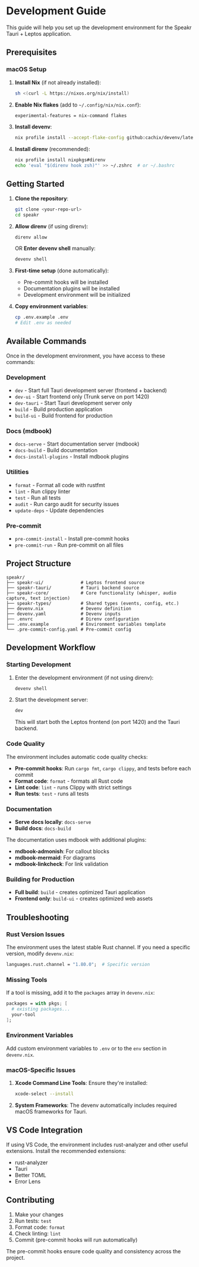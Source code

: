 # Development Guide

This guide will help you set up the development environment for the Speakr Tauri + Leptos
application.

## Prerequisites

### macOS Setup

1. **Install Nix** (if not already installed):

   ```bash
   sh <(curl -L https://nixos.org/nix/install)
   ```

2. **Enable Nix flakes** (add to `~/.config/nix/nix.conf`):

   ```sh
   experimental-features = nix-command flakes
   ```

3. **Install devenv**:

   ```bash
   nix profile install --accept-flake-config github:cachix/devenv/latest
   ```

4. **Install direnv** (recommended):

   ```bash
   nix profile install nixpkgs#direnv
   echo 'eval "$(direnv hook zsh)"' >> ~/.zshrc  # or ~/.bashrc
   ```

## Getting Started

1. **Clone the repository**:

   ```bash
   git clone <your-repo-url>
   cd speakr
   ```

2. **Allow direnv** (if using direnv):

   ```bash
   direnv allow
   ```

   OR **Enter devenv shell** manually:

   ```bash
   devenv shell
   ```

3. **First-time setup** (done automatically):
   - Pre-commit hooks will be installed
   - Documentation plugins will be installed
   - Development environment will be initialized

4. **Copy environment variables**:

   ```bash
   cp .env.example .env
   # Edit .env as needed
   ```

## Available Commands

Once in the development environment, you have access to these commands:

### Development

- `dev` - Start full Tauri development server (frontend + backend)
- `dev-ui` - Start frontend only (Trunk serve on port 1420)
- `dev-tauri` - Start Tauri development server only
- `build` - Build production application
- `build-ui` - Build frontend for production

### Docs (mdbook)

- `docs-serve` - Start documentation server (mdbook)
- `docs-build` - Build documentation
- `docs-install-plugins` - Install mdbook plugins

### Utilities

- `format` - Format all code with rustfmt
- `lint` - Run clippy linter
- `test` - Run all tests
- `audit` - Run cargo audit for security issues
- `update-deps` - Update dependencies

### Pre-commit

- `pre-commit-install` - Install pre-commit hooks
- `pre-commit-run` - Run pre-commit on all files

## Project Structure

```text
speakr/
├── speakr-ui/              # Leptos frontend source
├── speakr-tauri/           # Tauri backend source
├── speakr-core/            # Core functionality (whisper, audio capture, text injection)
├── speakr-types/           # Shared types (events, config, etc.)
├── devenv.nix              # Devenv definition
├── devenv.yaml             # Devenv inputs
├── .envrc                  # Direnv configuration
├── .env.example            # Environment variables template
└── .pre-commit-config.yaml # Pre-commit config
```

## Development Workflow

### Starting Development

1. Enter the development environment (if not using direnv):

   ```bash
   devenv shell
   ```

2. Start the development server:

   ```bash
   dev
   ```

   This will start both the Leptos frontend (on port 1420) and the Tauri backend.

### Code Quality

The environment includes automatic code quality checks:

- **Pre-commit hooks**: Run `cargo fmt`, `cargo clippy`, and tests before each commit
- **Format code**: `format` - formats all Rust code
- **Lint code**: `lint` - runs Clippy with strict settings
- **Run tests**: `test` - runs all tests

### Documentation

- **Serve docs locally**: `docs-serve`
- **Build docs**: `docs-build`

The documentation uses mdbook with additional plugins:

- **mdbook-admonish**: For callout blocks
- **mdbook-mermaid**: For diagrams
- **mdbook-linkcheck**: For link validation

### Building for Production

- **Full build**: `build` - creates optimized Tauri application
- **Frontend only**: `build-ui` - creates optimized web assets

## Troubleshooting

### Rust Version Issues

The environment uses the latest stable Rust channel. If you need a specific version, modify
`devenv.nix`:

```nix
languages.rust.channel = "1.80.0";  # Specific version
```

### Missing Tools

If a tool is missing, add it to the `packages` array in `devenv.nix`:

```nix
packages = with pkgs; [
  # existing packages...
  your-tool
];
```

### Environment Variables

Add custom environment variables to `.env` or to the `env` section in `devenv.nix`.

### macOS-Specific Issues

1. **Xcode Command Line Tools**: Ensure they're installed:

   ```bash
   xcode-select --install
   ```

2. **System Frameworks**: The devenv automatically includes required macOS frameworks for Tauri.

## VS Code Integration

If using VS Code, the environment includes rust-analyzer and other useful extensions. Install the
recommended extensions:

- rust-analyzer
- Tauri
- Better TOML
- Error Lens

## Contributing

1. Make your changes
2. Run tests: `test`
3. Format code: `format`
4. Check linting: `lint`
5. Commit (pre-commit hooks will run automatically)

The pre-commit hooks ensure code quality and consistency across the project.
